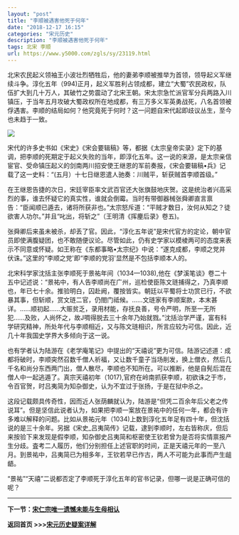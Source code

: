 ```yaml
---
layout: "post"
title: "李顺被遇害他死于何年"
date: "2018-12-17 16:15"
categories: "宋元历史"
description: "李顺被遇害他死于何年"
tags: 北宋 李顺
url: https://www.y5000.com/zgls/sy/23119.html
---
```






北宋农民起义领袖王小波壮烈牺牲后，他的妻弟李顺被推举为首领，领导起义军继续斗争。淳化五年（994)正月，起义军胜利占领成都，建立“大蜀”农民政权，队伍扩大到几十万人，其破竹之势震动了北宋王朝。宋太宗急忙派官军分兵两路入川镇压，于当年五月攻破大蜀政权所在地成都，有三万多义军英勇战死，八名首领被俘遇害。李顺的结局如何？他究竟死于何时？这一问题自宋代起即歧议丛生，至今也未趋于一致。

![](https://img.y5000.com/uploads/allimg/170628/8-1F62Q11245395.jpg)

宋代的许多史书如《宋史》《宋会要辑稿》等，都据《太宗皇帝实录》定下的基调，把李顺的死期定于起义失败的当年，即淳化五年。这一说的来源，是太宗亲信宦官、受命镇压起义的剑南两川招安使王继恩的军前奏报，《宋会要辑稿•兵》记载了这一史料：“(五月）十七日继恩遣人驰奏：川贼平，斩获贼首李顺首级。”

在王继恩告捷的次日，宋廷宰臣率文武百官还大张旗鼓地庆贺。这是统治者兴高采烈的事，谁去怀疑它的真实性，谁就会倒霉。当时有带御器械张舜卿直言禀告：“臣闻顺已遁去，诸将所获非也。”太宗怒斥道：“平贼才数日，汝何从知之？徒欲害人功尔。”并且“叱出，将斩之”（王明清《挥麈后录》卷五)。

张舜卿后来虽未被杀，却丢了官。因此，“淳化五年说”是宋代官方的定论，朝中官员即使满腹疑团，也不敢随便议论。尽管如此，仍有史学家以模棱两可的态度来表示不同意或怀疑。如王称在《东都事略•太宗纪》中说：“遂克成都，李顺之党并伏诛。”这里的“李顺之党'即“李顺的党羽'显然是不包括李顺本人的。

北宋科学家沈括主张李顺死于景祐年间（1034—1038),他在《梦溪笔谈》卷二十五中记述说：“景祐中，有人告李顺尚在广州，巡检使臣陈文琏捕得之，乃真李顺也，年已七十余。推验明白，囚赴阙，覆按皆实。朝廷以平蜀将士功赏已行，不欲暴其事，但斩顺，赏文琏二官，仍閤门祗候。……文琏家有李顺案款，本末甚详。……顺初起……大赈贫乏，录用材能，存抚良善，号令严明，所至一无所犯……及败，人尚怀之，故J啁得脱去三十余年乃始就戮。”沈括治学严谨，富有科学研究精神，所处年代与李顺相近，又与陈文琏相识，所言应较为可信。因此，近几十年我国史学界大多倾向于这一说。

也有学者认为陆游在《老学庵笔记》中提出的“天禧说”更为可信。陆游记述道：成都将破时，李顺突然召数千僧人祈福，又让数千童子当场削发，换上僧衣，然后几千名和尚分东西两门出，僧人散尽，李顺也不知所在。可以推断，他是自髡后混在僧人中一起逃遁了。真宗天禧初年（1017),官府在岭南抓获李顺，初欲诛之于市，令百官贺，时吕夷简为知杂御史，认为不宜过于张扬，于是在狱中杀之。

这段记载颇具传奇性，因而近人张荫麟就认为，陆游是“但凭二百余年后父老之传说耳”。但是坚信此说者认为，如果把李顺一案放在景祐中的任何一年，都会有许多难以解释的问题。比如从景祐元年（1034)上数到淳化五年足有四十年，但沈括说的是三十余年。另据《宋史_吕夷简传》记载，逮到李顺时，左右皆称庆，但后来按验下来发现是假李顺，知杂御史吕夷简和枢密使王钦若曾为是否将实情禀报产生分歧。査考二人履历，他们分别担任上述官职的时间，正是天禧元年的一至八月。到景祐中，吕夷简已为相多年，王钦若早已作古，两人不可能为此事而产生龃龉。

“景祐”“天禧”二说都否定了李顺死于淳化五年的官书记录，但哪一说是正确可信的呢？

* * *

**下一节：[宋仁宗唯一遗憾未能与生母相认](https://www.y5000.com/zgls/sy/23120.html)**

**返回首页 >>>[宋元历史疑案详解](https://www.y5000.com/zgls/sy/23199.html)**
